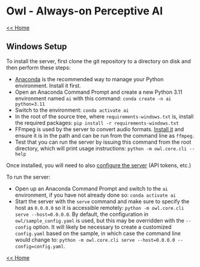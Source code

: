 # Owl - Always-on Perceptive AI

[<< Home](../README.md)

## Windows Setup

To install the server, first clone the git repository to a directory on disk and then perform these steps:

- [Anaconda](https://www.anaconda.com/download) is the recommended way to manage your Python environment. Install it first.
- Open an Anaconda Command Prompt and create a new Python 3.11 environment named `ai` with this command: `conda create -n ai python=3.11`
- Switch to the environment: `conda activate ai`
- In the root of the source tree, where `requirements-windows.txt` is, install the required packages: `pip install -r requirements-windows.txt`
- FFmpeg is used by the server to convert audio formats. [Install it](https://ffmpeg.org/download.html) and ensure it is in the path and can be run from the command line as `ffmpeg`.
- Test that you can run the server by issuing this command from the root directory, which will print usage instructions: `python -m owl.core.cli --help`

Once installed, you will need to also [configure the server](./server_configuration.md) (API tokens, etc.)

To run the server:

- Open up an Anaconda Command Prompt and switch to the `ai` environment, if you have not already done so: `conda activate ai`
- Start the server with the `serve` command and make sure to specify the host as `0.0.0.0` so it is accessible remotely: `python -m owl.core.cli serve --host=0.0.0.0`. By default, the configuration in `owl/sample_config.yaml` is used, but this may be overridden with the `--config` option. It will likely be necessary to create a customized `config.yaml` based on the sample, in which case the command line would change to: `python -m owl.core.cli serve --host=0.0.0.0 --config=config.yaml`.

[<< Home](../README.md)
